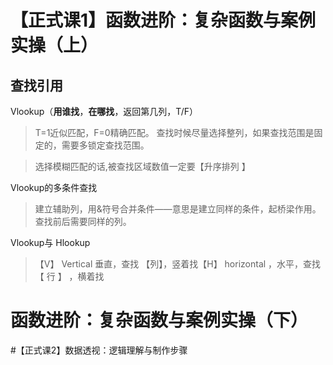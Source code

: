 # 【正式课1】函数进阶：复杂函数与案例实操（上）
## 查找引用
Vlookup（**用谁找**，**在哪找**，返回第几列，T/F）
>T=1近似匹配，F=0精确匹配。
> 查找时候尽量选择整列，如果查找范围是固定的，需要多锁定查找范围。

> 选择模糊匹配的话,被查找区域数值一定要【升序排列 】

Vlookup的多条件查找
> 建立辅助列，用&符号合并条件——意思是建立同样的条件，起桥梁作用。查找前后需要同样的列。

Vlookup与 Hlookup
>【V】 Vertical 垂直，查找 【列】，竖着找【H】 horizontal ，水平，查找 【 行 】 ，横着找

# 函数进阶：复杂函数与案例实操（下）

#【正式课2】数据透视：逻辑理解与制作步骤
